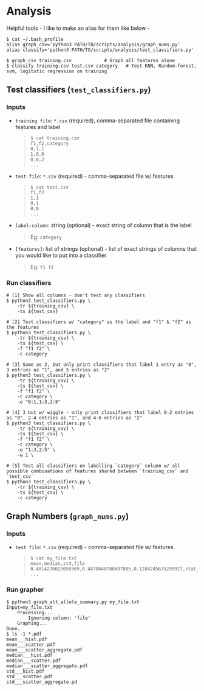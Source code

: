 # Analysis
Helpful tools - I like to make an alias for them like below -
```
$ cat ~/.bash_profile
alias graph_csv='python3 PATH/TO/scripts/analysis/graph_nums.py'
alias classify='python3 PATH/TO/scripts/analysis/test_classifiers.py'

$ graph_csv training.csv			# Graph all features alone
$ classify training.csv test.csv category	# Test KNN, Random-forest, svm, logitstic regression on training
```

## Test classifiers (`test_classifiers.py`)
### Inputs
* `training file`: `*.csv` (required), comma-separated file containing features and label
  > ``` 
  > $ cat training.csv
  > f1,f2,category
  > 0,1,1
  > 1,0,0
  > 0,0,2
  > ...
  > ```
* `test file`: `*.csv` (required) - comma-separated file w/ features 
  > ``` 
  > $ cat test.csv
  > f1,f2
  > 1,1
  > 0,1
  > 0,0
  > ...
  > ```
* `label-column`: string (optional) - exact string of column that is the label
  > Eg: `category`
* `[features]`: list of strings (optional) - list of exact strings of columns that you would like to put into a classifier
  > Eg: `f1 f2`

### Run classifiers
```
# [1] Show all columns - don't test any classifiers
$ python3 test_classifiers.py \
    -tr ${training_csv} \
    -ts ${test_csv} 

# [2] Test classifiers w/ "category" as the label and "f1" & "f2" as the features
$ python3 test_classifiers.py \
    -tr ${training_csv} \
    -ts ${test_csv} \
    -f "f1 f2" \
    -c category

# [3] Same as 2, but only print classifiers that label 1 entry as "0", 3 entries as "1", and 5 entries as "2"
$ python3 test_classifiers.py \
    -tr ${training_csv} \
    -ts ${test_csv} \
    -f "f1 f2" \
    -c category \
    -e "0:1,1:3,2:5"

# [4] 3 but w/ wiggle - only print classifiers that label 0-2 entries as "0", 2-4 entries as "1", and 4-6 entries as "2"
$ python3 test_classifiers.py \
    -tr ${training_csv} \
    -ts ${test_csv} \
    -f "f1 f2" \
    -c category \
    -e "1:3,2:5" \
    -w 1 \

# [5] Test all classifiers on labelling `category` column w/ all possible combinations of features shared between `training_csv` and `test_csv`
$ python3 test_classifiers.py \
    -tr ${training_csv} \
    -ts ${test_csv} \
    -c category
```


## Graph Numbers (`graph_nums.py`)
### Inputs
* `test file`: `*.csv` (required) - comma-separated file w/ features 
  > ``` 
  > $ cat my_file.txt
  > mean,median,std,file
  > 0.4814276023050369,0.4878048780487805,0.1284245675290927,stat_file.txt
  > ...
  > ```

### Run grapher
```
$ python3 graph_alt_allele_summary.py my_file.txt
Input=my_file.txt
	Processing...
		Ignoring column: 'file'
	Graphing...
Done.
$ ls -1 *.pdf
mean___hist.pdf
mean___scatter.pdf
mean___scatter_aggregate.pdf
median___hist.pdf
median___scatter.pdf
median___scatter_aggregate.pdf
std___hist.pdf
std___scatter.pdf
std___scatter_aggregate.pd
```
 
